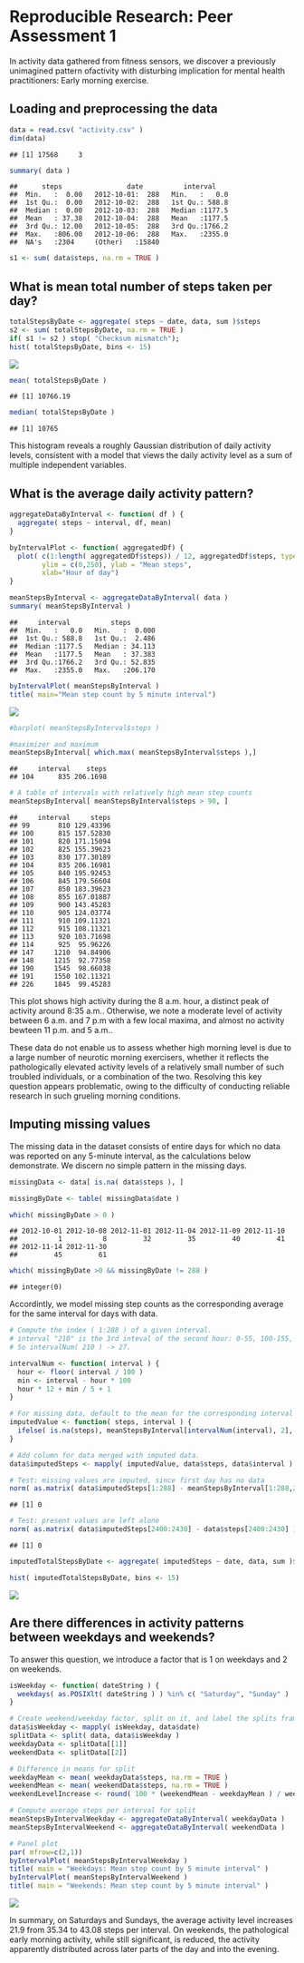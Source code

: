 # Reproducible Research: Peer Assessment 1

In activity data gathered from fitness sensors, we discover a previously unimagined 
pattern ofactivity with disturbing implication for mental health practitioners: 
Early morning exercise.

## Loading and preprocessing the data


```r
data = read.csv( "activity.csv" )
dim(data)
```

```
## [1] 17568     3
```

```r
summary( data )
```

```
##      steps                date          interval     
##  Min.   :  0.00   2012-10-01:  288   Min.   :   0.0  
##  1st Qu.:  0.00   2012-10-02:  288   1st Qu.: 588.8  
##  Median :  0.00   2012-10-03:  288   Median :1177.5  
##  Mean   : 37.38   2012-10-04:  288   Mean   :1177.5  
##  3rd Qu.: 12.00   2012-10-05:  288   3rd Qu.:1766.2  
##  Max.   :806.00   2012-10-06:  288   Max.   :2355.0  
##  NA's   :2304     (Other)   :15840
```

```r
s1 <- sum( data$steps, na.rm = TRUE )
```

## What is mean total number of steps taken per day?


```r
totalStepsByDate <- aggregate( steps ~ date, data, sum )$steps
s2 <- sum( totalStepsByDate, na.rm = TRUE )
if( s1 != s2 ) stop( "Checksum mismatch");
hist( totalStepsByDate, bins <- 15) 
```

![](PA1_template_files/figure-html/unnamed-chunk-2-1.png) 

```r
mean( totalStepsByDate )
```

```
## [1] 10766.19
```

```r
median( totalStepsByDate )
```

```
## [1] 10765
```

This histogram reveals a roughly Gaussian distribution of daily activity levels, 
consistent with a model that views the daily activity level as a sum of 
multiple independent variables.

## What is the average daily activity pattern?


```r
aggregateDataByInterval <- function( df ) {
  aggregate( steps ~ interval, df, mean)
}

byIntervalPlot <- function( aggregatedDf) {
  plot( c(1:length( aggregatedDf$steps)) / 12, aggregatedDf$steps, type="l", col="blue", 
        ylim = c(0,250), ylab = "Mean steps", 
        xlab="Hour of day")
}

meanStepsByInterval <- aggregateDataByInterval( data )
summary( meanStepsByInterval )
```

```
##     interval          steps        
##  Min.   :   0.0   Min.   :  0.000  
##  1st Qu.: 588.8   1st Qu.:  2.486  
##  Median :1177.5   Median : 34.113  
##  Mean   :1177.5   Mean   : 37.383  
##  3rd Qu.:1766.2   3rd Qu.: 52.835  
##  Max.   :2355.0   Max.   :206.170
```

```r
byIntervalPlot( meanStepsByInterval )
title( main="Mean step count by 5 minute interval")
```

![](PA1_template_files/figure-html/unnamed-chunk-3-1.png) 

```r
#barplot( meanStepsByInterval$steps )

#maximizer and maximum
meanStepsByInterval[ which.max( meanStepsByInterval$steps ),]
```

```
##     interval    steps
## 104      835 206.1698
```

```r
# A table of intervals with relatively high mean step counts
meanStepsByInterval[ meanStepsByInterval$steps > 90, ]
```

```
##     interval     steps
## 99       810 129.43396
## 100      815 157.52830
## 101      820 171.15094
## 102      825 155.39623
## 103      830 177.30189
## 104      835 206.16981
## 105      840 195.92453
## 106      845 179.56604
## 107      850 183.39623
## 108      855 167.01887
## 109      900 143.45283
## 110      905 124.03774
## 111      910 109.11321
## 112      915 108.11321
## 113      920 103.71698
## 114      925  95.96226
## 147     1210  94.84906
## 148     1215  92.77358
## 190     1545  98.66038
## 191     1550 102.11321
## 226     1845  99.45283
```

This plot shows high activity during the 8 a.m. hour, a distinct peak of activity 
around 8:35 a.m.. Otherwise, we note a moderate level 
of activity between 6 a.m. and 7 p.m with a few local maxima, and 
almost no activity bewteen 11 p.m. and 5 a.m.. 

These data do not enable us to assess whether high morning level is 
due to a large number of neurotic morning exercisers, whether it
reflects the pathologically elevated activity levels of a relatively small number 
of such troubled individuals, or a combination of the two. Resolving this 
key question appears problematic, owing to the difficulty of conducting 
reliable research in such grueling morning conditions.

## Imputing missing values

The missing data in the dataset consists of entire days for which 
no data was reported on any 5-minute interval, as the calculations below demonstrate.
We discern no simple pattern in the missing days.


```r
missingData <- data[ is.na( data$steps ), ]

missingByDate <- table( missingData$date )

which( missingByDate > 0 )
```

```
## 2012-10-01 2012-10-08 2012-11-01 2012-11-04 2012-11-09 2012-11-10 
##          1          8         32         35         40         41 
## 2012-11-14 2012-11-30 
##         45         61
```

```r
which( missingByDate >0 && missingByDate != 288 )
```

```
## integer(0)
```

Accordintly, we model missing step counts as the corresponding average 
for the same interval for days with data. 


```r
# Compute the index ( 1:288 ) of a given interval.
# interval "210" is the 3rd inteval of the second hour: 0-55, 100-155, 200, 205, 210"
# So intervalNum( 210 ) -> 27.

intervalNum <- function( interval ) {
  hour <- floor( interval / 100 )
  min <- interval - hour * 100
  hour * 12 + min / 5 + 1
}

# For missing data, default to the mean for the corresponding interval
imputedValue <- function( steps, interval ) { 
  ifelse( is.na(steps), meanStepsByInterval[intervalNum(interval), 2], steps ) 
}

# Add column for data merged with imputed data.
data$imputedSteps <- mapply( imputedValue, data$steps, data$interval )

# Test: missing values are imputed, since first day has no data
norm( as.matrix( data$imputedSteps[1:288] - meanStepsByInterval[1:288,2] ) ) # -> 0
```

```
## [1] 0
```

```r
# Test: present values are left alone
norm( as.matrix( data$imputedSteps[2400:2430] - data$steps[2400:2430] ) ) # -> 0
```

```
## [1] 0
```

```r
imputedTotalStepsByDate <- aggregate( imputedSteps ~ date, data, sum )$imputedSteps

hist( imputedTotalStepsByDate, bins <- 15)
```

![](PA1_template_files/figure-html/unnamed-chunk-5-1.png) 

## Are there differences in activity patterns between weekdays and weekends?

To answer this question, we introduce a factor that is 1 on weekdays and 2 on weekends.


```r
isWeekday <- function( dateString ) {
  weekdays( as.POSIXlt( dateString ) ) %in% c( "Saturday", "Sunday" )
}

# Create weekend/weekday factor, split on it, and label the splits frames.
data$isWeekday <- mapply( isWeekday, data$date)
splitData <- split( data, data$isWeekday )
weekdayData <- splitData[[1]]
weekendData <- splitData[[2]]

# Difference in means for split
weekdayMean <- mean( weekdayData$steps, na.rm = TRUE )
weekendMean <- mean( weekendData$steps, na.rm = TRUE )
weekendLevelIncrease <- round( 100 * (weekendMean - weekdayMean ) / weekdayMean, 2 )

# Compute average steps per interval for split
meanStepsByIntervalWeekday <- aggregateDataByInterval( weekdayData )
meanStepsByIntervalWeekend <- aggregateDataByInterval( weekendData )

# Panel plot
par( mfrow=c(2,1))
byIntervalPlot( meanStepsByIntervalWeekday )
title( main = "Weekdays: Mean step count by 5 minute interval" )
byIntervalPlot( meanStepsByIntervalWeekend )
title( main = "Weekends: Mean step count by 5 minute interval" )
```

![](PA1_template_files/figure-html/unnamed-chunk-6-1.png) 

In summary, on Saturdays and Sundays, the average activity level 
increases 21.9 from 35.34 to 43.08 
steps per interval. On weekends, the pathological early morning activity, 
while still significant, is reduced, the activity apparently distributed across later 
parts of the day and into the evening.
